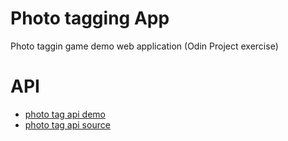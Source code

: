 # Photo tagging App

Photo taggin game demo web application (Odin Project exercise)

# API

- [photo tag api demo](https://photo-tag-game-api.glitch.me/)
- [photo tag api source](https://github.com/eeeeaa/photo-tag-api)
